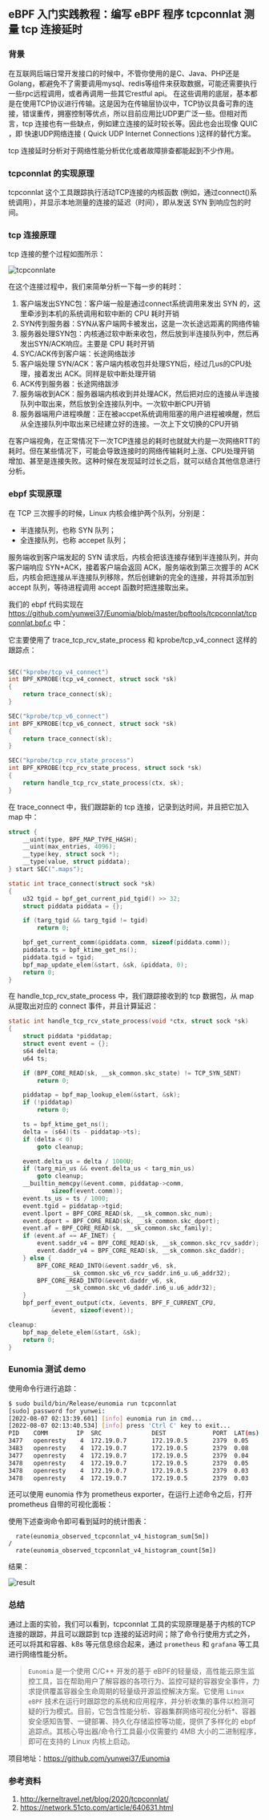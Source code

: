 ## eBPF 入门实践教程：编写 eBPF 程序 tcpconnlat 测量 tcp 连接延时

### 背景

在互联网后端日常开发接口的时候中，不管你使用的是C、Java、PHP还是Golang，都避免不了需要调用mysql、redis等组件来获取数据，可能还需要执行一些rpc远程调用，或者再调用一些其它restful api。 在这些调用的底层，基本都是在使用TCP协议进行传输。这是因为在传输层协议中，TCP协议具备可靠的连接，错误重传，拥塞控制等优点，所以目前应用比UDP更广泛一些。但相对而言，tcp 连接也有一些缺点，例如建立连接的延时较长等。因此也会出现像 QUIC ，即 快速UDP网络连接 ( Quick UDP Internet Connections )这样的替代方案。

tcp 连接延时分析对于网络性能分析优化或者故障排查都能起到不少作用。

### tcpconnlat 的实现原理

tcpconnlat 这个工具跟踪执行活动TCP连接的内核函数 (例如，通过connect()系统调用），并显示本地测量的连接的延迟（时间），即从发送 SYN 到响应包的时间。

### tcp 连接原理

tcp 连接的整个过程如图所示：

![tcpconnlate](tcpconnlat1.png)

在这个连接过程中，我们来简单分析一下每一步的耗时：

1. 客户端发出SYNC包：客户端一般是通过connect系统调用来发出 SYN 的，这里牵涉到本机的系统调用和软中断的 CPU 耗时开销
2. SYN传到服务器：SYN从客户端网卡被发出，这是一次长途远距离的网络传输
3. 服务器处理SYN包：内核通过软中断来收包，然后放到半连接队列中，然后再发出SYN/ACK响应。主要是 CPU 耗时开销
4. SYC/ACK传到客户端：长途网络跋涉
5. 客户端处理 SYN/ACK：客户端内核收包并处理SYN后，经过几us的CPU处理，接着发出 ACK。同样是软中断处理开销
6. ACK传到服务器：长途网络跋涉
7. 服务端收到ACK：服务器端内核收到并处理ACK，然后把对应的连接从半连接队列中取出来，然后放到全连接队列中。一次软中断CPU开销
8. 服务器端用户进程唤醒：正在被accpet系统调用阻塞的用户进程被唤醒，然后从全连接队列中取出来已经建立好的连接。一次上下文切换的CPU开销

在客户端视角，在正常情况下一次TCP连接总的耗时也就就大约是一次网络RTT的耗时。但在某些情况下，可能会导致连接时的网络传输耗时上涨、CPU处理开销增加、甚至是连接失败。这种时候在发现延时过长之后，就可以结合其他信息进行分析。

### ebpf 实现原理

在 TCP 三次握手的时候，Linux 内核会维护两个队列，分别是：

- 半连接队列，也称 SYN 队列；
- 全连接队列，也称 accepet 队列；


服务端收到客户端发起的 SYN 请求后，内核会把该连接存储到半连接队列，并向客户端响应 SYN+ACK，接着客户端会返回 ACK，服务端收到第三次握手的 ACK 后，内核会把连接从半连接队列移除，然后创建新的完全的连接，并将其添加到 accept 队列，等待进程调用 accept 函数时把连接取出来。

我们的 ebpf 代码实现在 https://github.com/yunwei37/Eunomia/blob/master/bpftools/tcpconnlat/tcpconnlat.bpf.c 中：

它主要使用了 trace_tcp_rcv_state_process 和 kprobe/tcp_v4_connect 这样的跟踪点：

```c

SEC("kprobe/tcp_v4_connect")
int BPF_KPROBE(tcp_v4_connect, struct sock *sk)
{
	return trace_connect(sk);
}

SEC("kprobe/tcp_v6_connect")
int BPF_KPROBE(tcp_v6_connect, struct sock *sk)
{
	return trace_connect(sk);
}

SEC("kprobe/tcp_rcv_state_process")
int BPF_KPROBE(tcp_rcv_state_process, struct sock *sk)
{
	return handle_tcp_rcv_state_process(ctx, sk);
}
```

在 trace_connect 中，我们跟踪新的 tcp 连接，记录到达时间，并且把它加入 map 中：

```c
struct {
	__uint(type, BPF_MAP_TYPE_HASH);
	__uint(max_entries, 4096);
	__type(key, struct sock *);
	__type(value, struct piddata);
} start SEC(".maps");

static int trace_connect(struct sock *sk)
{
	u32 tgid = bpf_get_current_pid_tgid() >> 32;
	struct piddata piddata = {};

	if (targ_tgid && targ_tgid != tgid)
		return 0;

	bpf_get_current_comm(&piddata.comm, sizeof(piddata.comm));
	piddata.ts = bpf_ktime_get_ns();
	piddata.tgid = tgid;
	bpf_map_update_elem(&start, &sk, &piddata, 0);
	return 0;
}
```

在 handle_tcp_rcv_state_process 中，我们跟踪接收到的 tcp 数据包，从 map 从提取出对应的 connect 事件，并且计算延迟：

```c
static int handle_tcp_rcv_state_process(void *ctx, struct sock *sk)
{
	struct piddata *piddatap;
	struct event event = {};
	s64 delta;
	u64 ts;

	if (BPF_CORE_READ(sk, __sk_common.skc_state) != TCP_SYN_SENT)
		return 0;

	piddatap = bpf_map_lookup_elem(&start, &sk);
	if (!piddatap)
		return 0;

	ts = bpf_ktime_get_ns();
	delta = (s64)(ts - piddatap->ts);
	if (delta < 0)
		goto cleanup;

	event.delta_us = delta / 1000U;
	if (targ_min_us && event.delta_us < targ_min_us)
		goto cleanup;
	__builtin_memcpy(&event.comm, piddatap->comm,
			sizeof(event.comm));
	event.ts_us = ts / 1000;
	event.tgid = piddatap->tgid;
	event.lport = BPF_CORE_READ(sk, __sk_common.skc_num);
	event.dport = BPF_CORE_READ(sk, __sk_common.skc_dport);
	event.af = BPF_CORE_READ(sk, __sk_common.skc_family);
	if (event.af == AF_INET) {
		event.saddr_v4 = BPF_CORE_READ(sk, __sk_common.skc_rcv_saddr);
		event.daddr_v4 = BPF_CORE_READ(sk, __sk_common.skc_daddr);
	} else {
		BPF_CORE_READ_INTO(&event.saddr_v6, sk,
				__sk_common.skc_v6_rcv_saddr.in6_u.u6_addr32);
		BPF_CORE_READ_INTO(&event.daddr_v6, sk,
				__sk_common.skc_v6_daddr.in6_u.u6_addr32);
	}
	bpf_perf_event_output(ctx, &events, BPF_F_CURRENT_CPU,
			&event, sizeof(event));

cleanup:
	bpf_map_delete_elem(&start, &sk);
	return 0;
}
```

### Eunomia 测试 demo

使用命令行进行追踪：

```bash
$ sudo build/bin/Release/eunomia run tcpconnlat
[sudo] password for yunwei: 
[2022-08-07 02:13:39.601] [info] eunomia run in cmd...
[2022-08-07 02:13:40.534] [info] press 'Ctrl C' key to exit...
PID    COMM        IP  SRC              DEST             PORT  LAT(ms) CONATINER/OS
3477   openresty    4  172.19.0.7       172.19.0.5       2379  0.05    docker-apisix_apisix_1
3483   openresty    4  172.19.0.7       172.19.0.5       2379  0.08    docker-apisix_apisix_1
3477   openresty    4  172.19.0.7       172.19.0.5       2379  0.04    docker-apisix_apisix_1
3478   openresty    4  172.19.0.7       172.19.0.5       2379  0.05    docker-apisix_apisix_1
3478   openresty    4  172.19.0.7       172.19.0.5       2379  0.03    docker-apisix_apisix_1
3478   openresty    4  172.19.0.7       172.19.0.5       2379  0.03    docker-apisix_apisix_1
```

还可以使用 eunomia 作为 prometheus exporter，在运行上述命令之后，打开 prometheus 自带的可视化面板：

使用下述查询命令即可看到延时的统计图表：

```
  rate(eunomia_observed_tcpconnlat_v4_histogram_sum[5m])
/
  rate(eunomia_observed_tcpconnlat_v4_histogram_count[5m])
```

结果：

![result](tcpconnlat_p.png)

### 总结

通过上面的实验，我们可以看到，tcpconnlat 工具的实现原理是基于内核的TCP连接的跟踪，并且可以跟踪到 tcp 连接的延迟时间；除了命令行使用方式之外，还可以将其和容器、k8s 等元信息综合起来，通过 `prometheus` 和 `grafana` 等工具进行网络性能分析。

> `Eunomia` 是一个使用 C/C++ 开发的基于 eBPF的轻量级，高性能云原生监控工具，旨在帮助用户了解容器的各项行为、监控可疑的容器安全事件，力求提供覆盖容器全生命周期的轻量级开源监控解决方案。它使用 `Linux` `eBPF` 技术在运行时跟踪您的系统和应用程序，并分析收集的事件以检测可疑的行为模式。目前，它包含性能分析、容器集群网络可视化分析*、容器安全感知告警、一键部署、持久化存储监控等功能，提供了多样化的 ebpf 追踪点。其核心导出器/命令行工具最小仅需要约 4MB 大小的二进制程序，即可在支持的 Linux 内核上启动。

项目地址：https://github.com/yunwei37/Eunomia

### 参考资料

1. http://kerneltravel.net/blog/2020/tcpconnlat/
2. https://network.51cto.com/article/640631.html
